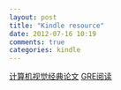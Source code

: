 ```yaml
---
layout: post
title: "Kindle resource"
date: 2012-07-16 10:19
comments: true
categories: kindle
---
```


[计算机视觉经典论文](/attach/ComputerVision_k2opt.pdf)
[GRE阅读](/attach/GRE_reading_36.pdf)
